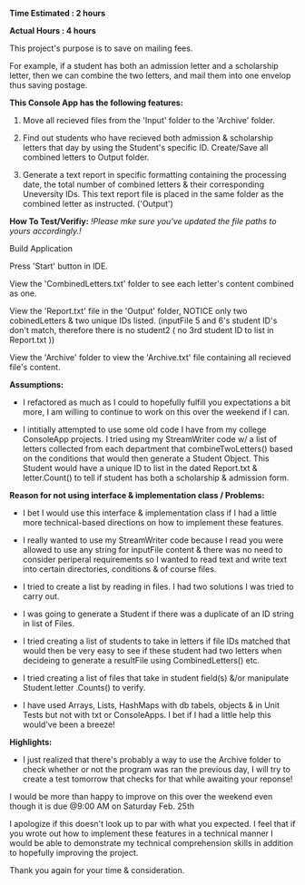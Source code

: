  **Time Estimated : 2 hours**

**Actual Hours : 4 hours**

This project's purpose is to save on mailing fees.

For example, if a student has both an admission letter and a scholarship letter, then we can combine the two letters, and mail them into one envelop thus saving postage.

**This Console App has the following features:**

1. Move all recieved files from the 'Input' folder to the 'Archive' folder.

2. Find out students who have recieved both admission & scholarship letters that day by using the Student's specific ID. Create/Save all combined letters to Output folder.

3. Generate a text report in specific formatting containing the processing date, the total number of combined letters & their corresponding Uneversity IDs. This text report file is placed in the same folder as the combined letter as instructed. ('Output')

**How To Test/Verifiy:** *!Please mke sure you've updated the file paths to yours accordingly.!*

Build Application

Press 'Start' button in IDE.

View the 'CombinedLetters.txt' folder to see each letter's content combined as one.

View the 'Report.txt' file in the 'Output' folder, NOTICE only two cobinedLetters & two unique IDs listed. (inputFile 5 and 6's student ID's don't match, therefore there is no student2 ( no 3rd student ID to list in Report.txt ))

View the 'Archive' folder to view the 'Archive.txt' file containing all recieved file's content.

 **Assumptions:** 
 - I refactored as much as I could to hopefully fulfill you expectations a bit more, I am willing to continue to work on this over the weekend if I can.
  
  - I intitially attempted to use some old code I have from my college ConsoleApp projects. I tried using my StreamWriter code w/
  a list of letters collected from each department that combineTwoLetters() based on the conditions that would then generate a Student 
  Object. This Student would have a unique ID to list in the dated Report.txt & letter.Count() to tell if student has both a scholarship & admission form.
  
  
 **Reason for not using interface & implementation class / Problems:** 
 - I bet I would use this interface & implementation class if I had a little more technical-based directions on how to implement these features.
 
 - I really wanted to use my StreamWriter code because I read you were allowed to use any string for inputFile content &
   there was no need to consider periperal requirements so I wanted to read  text and write text into certain directories,
   conditions & of course files.  
 
 - I tried to create a list by reading in files. I had two solutions I was tried to carry out. 
 
 - I was going to generate a Student if there was a duplicate of an ID string in list of Files.
 
 - I tried creating a list of students to take in letters if file IDs matched that would then be very easy to see if these student had two letters
   when decideing to generate a resultFile using CombinedLetters() etc. 
 
 - I tried creating a list of files that take in student field(s) &/or manipulate Student.letter .Counts() to verify.
 
 - I have used Arrays, Lists, HashMaps with db tabels, objects & in Unit Tests but not with txt or ConsoleApps. I bet if I had a little help this would've been a breeze! 
 
 
 **Highlights:** 
 
 - I just realized that there's probably a way to use the Archive folder to check whether or not the program was ran the previous day, I will try to create 
   a test tomorrow that checks for that while awaiting your reponse!  
 
 
 I would be more than happy to improve on this over the weekend even though it is due @9:00 AM on Saturday Feb. 25th 
 
 I apologize if this doesn't look up to par with what you expected. I feel that if you wrote out how to implement these features in a technical manner I 
 would be able to demonstrate my technical comprehension skills in addition to hopefully improving the project. 
 
 Thank you again for your time & consideration.
  
  


